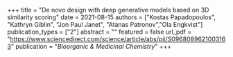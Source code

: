 +++
title = "De novo design with deep generative models based on 3D similarity scoring"
date = 2021-08-15
authors = ["Kostas Papadopoulos", "Kathryn Giblin", "Jon Paul Janet", "Atanas Patronov","Ola Engkvist"]
publication_types = ["2"]
abstract = ""
featured = false
url_pdf = "https://www.sciencedirect.com/science/article/abs/pii/S0968089621003163"
publication = "*Bioorganic & Medicinal Chemistry*"
+++